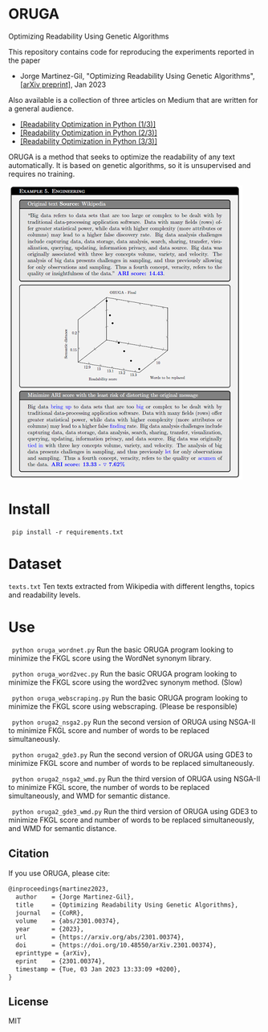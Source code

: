 # ORUGA
Optimizing Readability Using Genetic Algorithms

This repository contains code for reproducing the experiments reported in the paper
- Jorge Martinez-Gil, "Optimizing Readability Using Genetic Algorithms", [[arXiv preprint]](https://arxiv.org/abs/2301.00374), Jan 2023

Also available is a collection of three articles on Medium that are written for a general audience.
- [[Readability Optimization in Python (1/3)]](https://medium.com/@jorgemarcc/readability-optimization-in-python-1-3-4491a5216cf0)
- [[Readability Optimization in Python (2/3)]](https://medium.com/@jorgemarcc/readabilty-optimization-in-python-2-3-39a4bc4e98e)
- [[Readability Optimization in Python (3/3)]](https://medium.com/@jorgemarcc/readability-optimization-in-python-3-3-7cbe204cafef)

ORUGA is a method that seeks to optimize the readability of any text automatically. It is based on genetic algorithms, so it is unsupervised and requires no training.

![Example](example.png)

# Install
``` pip install -r requirements.txt```

# Dataset
```texts.txt```
Ten texts extracted from Wikipedia with different lengths, topics and readability levels.

# Use
``` python oruga_wordnet.py```
Run the basic ORUGA program looking to minimize the FKGL score using the WordNet synonym library.

``` python oruga_word2vec.py```
Run the basic ORUGA program looking to minimize the FKGL score using the word2vec synonym method. (Slow)

``` python oruga_webscraping.py```
Run the basic ORUGA program looking to minimize the FKGL score using webscraping. (Please be responsible)

``` python oruga2_nsga2.py```
Run the second version of ORUGA using NSGA-II to minimize FKGL score and number of words to be replaced simultaneously.

``` python oruga2_gde3.py```
Run the second version of ORUGA using GDE3 to minimize FKGL score and number of words to be replaced simultaneously.

``` python oruga2_nsga2_wmd.py```
Run the third version of ORUGA using NSGA-II to minimize FKGL score, the number of words to be replaced simultaneously, and WMD for semantic distance.

``` python oruga2_gde3_wmd.py```
Run the third version of ORUGA using GDE3 to minimize FKGL score and number of words to be replaced simultaneously, and WMD for semantic distance.
 
## Citation
If you use ORUGA, please cite:

```
@inproceedings{martinez2023,
  author    = {Jorge Martinez-Gil},
  title     = {Optimizing Readability Using Genetic Algorithms},
  journal   = {CoRR},
  volume    = {abs/2301.00374},
  year      = {2023},
  url       = {https://arxiv.org/abs/2301.00374},
  doi       = {https://doi.org/10.48550/arXiv.2301.00374},
  eprinttype = {arXiv},
  eprint    = {2301.00374},
  timestamp = {Tue, 03 Jan 2023 13:33:09 +0200},
}

```
  
## License
MIT